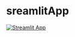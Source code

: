 # sreamlitApp
[![Streamlit App](https://static.streamlit.io/badges/streamlit_badge_black_white.svg)](https://sreamlitapp-bcd00u6sxzd.streamlit.app/)
